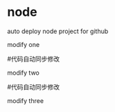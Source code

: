 # node
auto deploy node project for github

modify one


#代码自动同步修改

modify two

#代码自动同步修改

modify three
